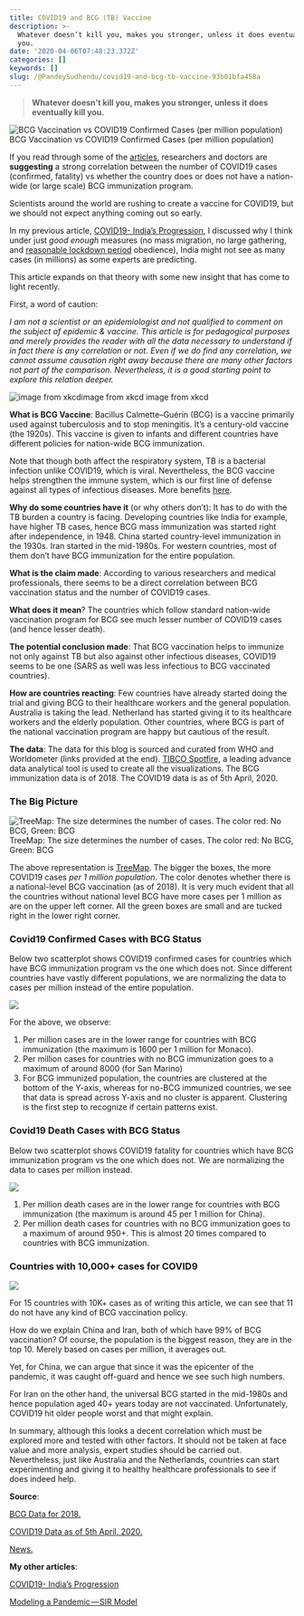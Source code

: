 ```yaml
---
title: COVID19 and BCG (TB) Vaccine
description: >-
  Whatever doesn’t kill you, makes you stronger, unless it does eventually kill
  you.
date: '2020-04-06T07:48:23.372Z'
categories: []
keywords: []
slug: /@PandeySudhendu/covid19-and-bcg-tb-vaccine-93b01bfa458a
---
```


> **Whatever doesn’t kill you, makes you stronger, unless it does eventually kill you.**

![BCG Vaccination vs COVID19 Confirmed Cases (per million population)](img\BCG1.png)
BCG Vaccination vs COVID19 Confirmed Cases (per million population)

If you read through some of the [articles](https://www.google.com/search?q=bcg+covid+19&oq=bcg+cov&aqs=chrome.2.69i57j0l5j69i61l2.7635j0j7&sourceid=chrome&ie=UTF-8), researchers and doctors are **suggesting** a strong correlation between the number of COVID19 cases (confirmed, fatality) vs whether the country does or does not have a nation-wide (or large scale) BCG immunization program.

Scientists around the world are rushing to create a vaccine for COVID19, but we should not expect anything coming out so early.

In my previous article, [COVID19- India’s Progression](https://medium.com/@PandeySudhendu/covid19-indias-progression-1f0f75450772), I discussed why I think under just _good enough_ measures (no mass migration, no large gathering, and [reasonable lockdown period](https://medium.com/@PandeySudhendu/modeling-a-pandemic-sir-model-18a8c76034a1) obedience), India might not see as many cases (in millions) as some experts are predicting.

This article expands on that theory with some new insight that has come to light recently.

First, a word of caution:

_I am not a scientist or an epidemiologist and not qualified to comment on the subject of epidemic & vaccine. This article is for pedagogical purposes and merely provides the reader with all the data necessary to understand if in fact there is any correlation or not. Even if we do find any correlation, we cannot assume causation right away because there are many other factors not part of the comparison. Nevertheless, it is a good starting point to explore this relation deeper._

![image from xkcdimage from xkcd](https://cdn-images-1.medium.com/max/800/0*bavKLC7i_U2Xdxrx.png)
image from xkcd

**What is BCG Vaccine**: Bacillus Calmette–Guérin (BCG) is a vaccine primarily used against tuberculosis and to stop meningitis. It’s a century-old vaccine (the 1920s). This vaccine is given to infants and different countries have different policies for nation-wide BCG immunization.

Note that though both affect the respiratory system, TB is a bacterial infection unlike COVID19, which is viral. Nevertheless, the BCG vaccine helps strengthen the immune system, which is our first line of defense against all types of infectious diseases. More benefits [here](https://www.youtube.com/watch?v=LLTcNHfRuVs).

**Why do some countries have it** (or why others don’t): It has to do with the TB burden a country is facing. Developing countries like India for example, have higher TB cases, hence BCG mass immunization was started right after independence, in 1948. China started country-level immunization in the 1930s. Iran started in the mid-1980s. For western countries, most of them don’t have BCG immunization for the entire population.

**What is the claim made**: According to various researchers and medical professionals, there seems to be a direct correlation between BCG vaccination status and the number of COVID19 cases.

**What does it mean**? The countries which follow standard nation-wide vaccination program for BCG see much lesser number of COVID19 cases (and hence lesser death).

**The potential conclusion made**: That BCG vaccination helps to immunize not only against TB but also against other infectious diseases, COVID19 seems to be one (SARS as well was less infectious to BCG vaccinated countries).

**How are countries reacting**: Few countries have already started doing the trial and giving BCG to their healthcare workers and the general population. Australia is taking the lead. Netherland has started giving it to its healthcare workers and the elderly population. Other countries, where BCG is part of the national vaccination program are happy but cautious of the result.

**The data**: The data for this blog is sourced and curated from WHO and Worldometer (links provided at the end). [TIBCO Spotfire](https://www.tibco.com/products/tibco-spotfire), a leading advance data analytical tool is used to create all the visualizations. The BCG immunization data is of 2018. The COVID19 data is as of 5th April, 2020.

### The Big Picture

![TreeMap: The size determines the number of cases. The color red: No BCG, Green: BCG](img\BCG2.png)
TreeMap: The size determines the number of cases. The color red: No BCG, Green: BCG

The above representation is [TreeMap](https://en.wikipedia.org/wiki/Treemapping). The bigger the boxes, the more COVID19 cases _per 1 million population_. The color denotes whether there is a national-level BCG vaccination (as of 2018). It is very much evident that all the countries without national level BCG have more cases per 1 million as are on the upper left corner. All the green boxes are small and are tucked right in the lower right corner.

### **Covid19 Confirmed Cases with BCG Status**

Below two scatterplot shows COVID19 confirmed cases for countries which have BCG immunization program vs the one which does not. Since different countries have vastly different populations, we are normalizing the data to cases per million instead of the entire population.

![](img\1__J69__m2Z3aoQXbJg1SUjvRw.png)

For the above, we observe:

1.  Per million cases are in the lower range for countries with BCG immunization (the maximum is 1600 per 1 million for Monaco).
2.  Per million cases for countries with no BCG immunization goes to a maximum of around 8000 (for San Marino)
3.  For BCG immunized population, the countries are clustered at the bottom of the Y-axis, whereas for no-BCG immunized countries, we see that data is spread across Y-axis and no cluster is apparent. Clustering is the first step to recognize if certain patterns exist.

### Covid19 Death Cases with BCG Status

Below two scatterplot shows COVID19 fatality for countries which have BCG immunization program vs the one which does not. We are normalizing the data to cases per million instead.

![](img\1__TY__yEZR7Bt5ePCzGM0ksrQ.png)

1.  Per million death cases are in the lower range for countries with BCG immunization (the maximum is around 45 per 1 million for China).
2.  Per million death cases for countries with no BCG immunization goes to a maximum of around 950+. This is almost 20 times compared to countries with BCG immunization.

### Countries with 10,000+ cases for COVID9

![](img\1__mcqNUk0__VniEswvrXr__1Rw.png)

For 15 countries with 10K+ cases as of writing this article, we can see that 11 do not have any kind of BCG vaccination policy.

How do we explain China and Iran, both of which have 99% of BCG vaccination? Of course, the population is the biggest reason, they are in the top 10. Merely based on cases per million, it averages out.

Yet, for China, we can argue that since it was the epicenter of the pandemic, it was caught off-guard and hence we see such high numbers.

For Iran on the other hand, the universal BCG started in the mid-1980s and hence population aged 40+ years today are not vaccinated. Unfortunately, COVID19 hit older people worst and that might explain.

In summary, although this looks a decent correlation which must be explored more and tested with other factors. It should not be taken at face value and more analysis, expert studies should be carried out. Nevertheless, just like Australia and the Netherlands, countries can start experimenting and giving it to healthy healthcare professionals to see if does indeed help.

**Source**:

[BCG Data for 2018.](https://apps.who.int/gho/data/node.main.A830?lang=en)

[COVID19 Data as of 5th April, 2020.](https://www.worldometers.info/coronavirus/)

[News.](https://www.khaleejtimes.com/coronavirus-outbreak/bcg-vaccine-a-potential-new-tool-to-fight-covid-19-study)

**My other articles**:

[COVID19- India’s Progression](https://medium.com/@PandeySudhendu/covid19-indias-progression-1f0f75450772)

[Modeling a Pandemic — SIR Model](https://medium.com/@PandeySudhendu/modeling-a-pandemic-sir-model-18a8c76034a1)